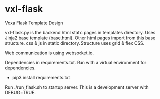 # vxl-flask
Voxa Flask Template Design

vxl-flask.py is the backend
html static pages in templates directory. Uses Jinja2 base template (base.html). Other html pages import from this base structure.
css & js in static directory. Structure uses grid & flex CSS.

Web communication is using websocket.io.

Dependencies in requirements.txt. Run with a virtual environment for dependencies.
- pip3 install requirements.txt

Run ./run_flask.sh to startup server. This is a development server with DEBUG=TRUE.
